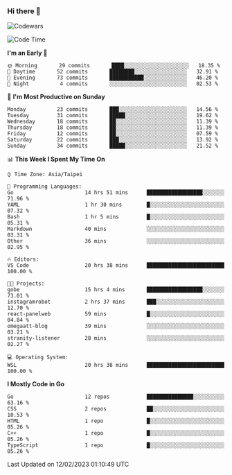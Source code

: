 ### Hi there 👋

![Codewars](https://www.codewars.com/users/omegaatt36/badges/small)

<!--START_SECTION:waka-->
![Code Time](http://img.shields.io/badge/Code%20Time-830%20hrs%2039%20mins-blue)

**I'm an Early 🐤** 

```text
🌞 Morning       29 commits       ████░░░░░░░░░░░░░░░░░░░░░   18.35 % 
🌆 Daytime       52 commits       ████████░░░░░░░░░░░░░░░░░   32.91 % 
🌃 Evening       73 commits       ███████████░░░░░░░░░░░░░░   46.20 % 
🌙 Night          4 commits       ░░░░░░░░░░░░░░░░░░░░░░░░░   02.53 % 

```
📅 **I'm Most Productive on Sunday** 

```text
Monday          23 commits       ███░░░░░░░░░░░░░░░░░░░░░░   14.56 % 
Tuesday         31 commits       █████░░░░░░░░░░░░░░░░░░░░   19.62 % 
Wednesday       18 commits       ██░░░░░░░░░░░░░░░░░░░░░░░   11.39 % 
Thursday        18 commits       ██░░░░░░░░░░░░░░░░░░░░░░░   11.39 % 
Friday          12 commits       ██░░░░░░░░░░░░░░░░░░░░░░░   07.59 % 
Saturday        22 commits       ███░░░░░░░░░░░░░░░░░░░░░░   13.92 % 
Sunday          34 commits       █████░░░░░░░░░░░░░░░░░░░░   21.52 % 

```


📊 **This Week I Spent My Time On** 

```text
⌚︎ Time Zone: Asia/Taipei

💬 Programming Languages: 
Go                       14 hrs 51 mins      ██████████████████░░░░░░░   71.96 % 
YAML                     1 hr 30 mins        █░░░░░░░░░░░░░░░░░░░░░░░░   07.32 % 
Bash                     1 hr 5 mins         █░░░░░░░░░░░░░░░░░░░░░░░░   05.31 % 
Markdown                 40 mins             ░░░░░░░░░░░░░░░░░░░░░░░░░   03.31 % 
Other                    36 mins             ░░░░░░░░░░░░░░░░░░░░░░░░░   02.95 % 

🔥 Editors: 
VS Code                  20 hrs 38 mins      █████████████████████████   100.00 % 

🐱‍💻 Projects: 
gobe                     15 hrs 4 mins       ██████████████████░░░░░░░   73.01 % 
instagramrobot           2 hrs 37 mins       ███░░░░░░░░░░░░░░░░░░░░░░   12.70 % 
react-panelweb           59 mins             █░░░░░░░░░░░░░░░░░░░░░░░░   04.84 % 
omegaatt-blog            39 mins             ░░░░░░░░░░░░░░░░░░░░░░░░░   03.21 % 
stranity-listener        28 mins             ░░░░░░░░░░░░░░░░░░░░░░░░░   02.27 % 

💻 Operating System: 
WSL                      20 hrs 38 mins      █████████████████████████   100.00 % 

```

**I Mostly Code in Go** 

```text
Go                       12 repos            ███████████████░░░░░░░░░░   63.16 % 
CSS                      2 repos             ██░░░░░░░░░░░░░░░░░░░░░░░   10.53 % 
HTML                     1 repo              █░░░░░░░░░░░░░░░░░░░░░░░░   05.26 % 
C++                      1 repo              █░░░░░░░░░░░░░░░░░░░░░░░░   05.26 % 
TypeScript               1 repo              █░░░░░░░░░░░░░░░░░░░░░░░░   05.26 % 

```



 Last Updated on 12/02/2023 01:10:49 UTC
<!--END_SECTION:waka-->

<!--
**omegaatt36/omegaatt36** is a ✨ _special_ ✨ repository because its `README.md` (this file) appears on your GitHub profile.

Here are some ideas to get you started:

- 🔭 I’m currently working on ...
- 🌱 I’m currently learning ...
- 👯 I’m looking to collaborate on ...
- 🤔 I’m looking for help with ...
- 💬 Ask me about ...
- 📫 How to reach me: ...
- 😄 Pronouns: ...
- ⚡ Fun fact: ...
-->
